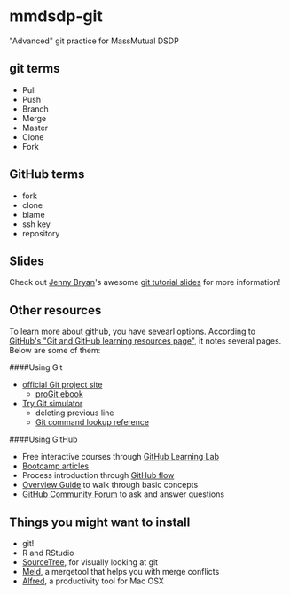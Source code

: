 # mmdsdp-git
"Advanced" git practice for MassMutual DSDP

## git terms
- Pull
- Push
- Branch
- Merge
- Master
- Clone
- Fork


## GitHub terms
* fork
* clone
* blame
* ssh key
* repository

## Slides
Check out [Jenny Bryan](https://github.com/jennybc)'s awesome [git tutorial slides](https://speakerdeck.com/jennybc/happy-git-and-github-for-the-user) for more information! 

## Other resources
To learn more about github, you have sevearl options. According to [GitHub's "Git and GitHub learning resources page"](https://help.github.com/articles/git-and-github-learning-resources/), it notes several pages. Below are some of them:

####Using Git
* [official Git project site](https://git-scm.com/)
  + [proGit ebook](http://git-scm.com/book)
* [Try Git simulator](https://try.github.com/)
  + deleting previous line
  + [Git command lookup reference](http://gitref.org/)

####Using GitHub
* Free interactive courses through [GitHub Learning Lab](https://lab.github.com/)
* [Bootcamp articles](https://help.github.com/categories/bootcamp/)
* Process introduction through [GitHub flow](https://guides.github.com/introduction/flow)
* [Overview Guide](https://guides.github.com/) to walk through basic concepts
* [GitHub Community Forum](https://github.community/) to ask and answer questions
  

## Things you might want to install

- git!
- R and RStudio
- [SourceTree](https://www.sourcetreeapp.com/), for visually looking at git
- [Meld](http://meldmerge.org/), a mergetool that helps you with merge conflicts
- [Alfred](https://www.alfredapp.com/), a productivity tool for Mac OSX
